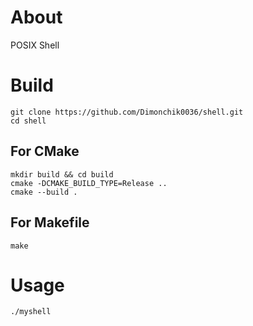 # About
POSIX Shell

# Build
```
git clone https://github.com/Dimonchik0036/shell.git
cd shell
```

## For CMake
```
mkdir build && cd build
cmake -DCMAKE_BUILD_TYPE=Release ..
cmake --build .
```

## For Makefile
```
make
```

# Usage
`./myshell`
